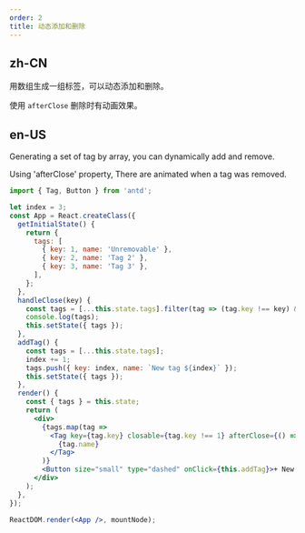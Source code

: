 ```yaml
---
order: 2
title: 动态添加和删除
---
```


## zh-CN

用数组生成一组标签，可以动态添加和删除。

使用 `afterClose` 删除时有动画效果。

## en-US

Generating a set of tag by array, you can dynamically add and remove.

Using 'afterClose' property, There are animated when a tag was removed.

````jsx
import { Tag, Button } from 'antd';

let index = 3;
const App = React.createClass({
  getInitialState() {
    return {
      tags: [
        { key: 1, name: 'Unremovable' },
        { key: 2, name: 'Tag 2' },
        { key: 3, name: 'Tag 3' },
      ],
    };
  },
  handleClose(key) {
    const tags = [...this.state.tags].filter(tag => (tag.key !== key) && tag);
    console.log(tags);
    this.setState({ tags });
  },
  addTag() {
    const tags = [...this.state.tags];
    index += 1;
    tags.push({ key: index, name: `New tag ${index}` });
    this.setState({ tags });
  },
  render() {
    const { tags } = this.state;
    return (
      <div>
        {tags.map(tag =>
          <Tag key={tag.key} closable={tag.key !== 1} afterClose={() => this.handleClose(tag.key)}>
            {tag.name}
          </Tag>
        )}
        <Button size="small" type="dashed" onClick={this.addTag}>+ New tag</Button>
      </div>
    );
  },
});

ReactDOM.render(<App />, mountNode);
````
